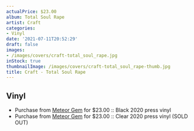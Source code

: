 ```yaml
---
actualPrice: $23.00
album: Total Soul Rape
artist: Craft
categories:
- Vinyl
date: '2021-07-11T20:52:29'
draft: false
images:
- /images/covers/craft-total_soul_rape.jpg
inStock: true
thumbnailImage: /images/covers/craft-total_soul_rape-thumb.jpg
title: Craft - Total Soul Rape
---
```


## Vinyl
* Purchase from [Meteor Gem](https://meteor-gem.com/products/craft-total-soul-rape) for $23.00 :: Black 2020 press vinyl
* Purchase from [Meteor Gem](https://meteor-gem.com/products/craft-total-soul-rape) for $23.00 :: Clear 2020 press vinyl (SOLD OUT)
